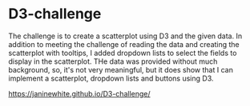 # D3-challenge

The challenge is to create a scatterplot using D3 and the given data.  In addition to meeting the challenge of reading the data and creating the scatterplot with tooltips, I added dropdown lists to select the fields to display in the scatterplot.  THe data was provided without much background, so, it's not very meaningful, but it does show that I can implement a scatterplot, dropdown lists and buttons using D3.

https://janinewhite.github.io/D3-challenge/
